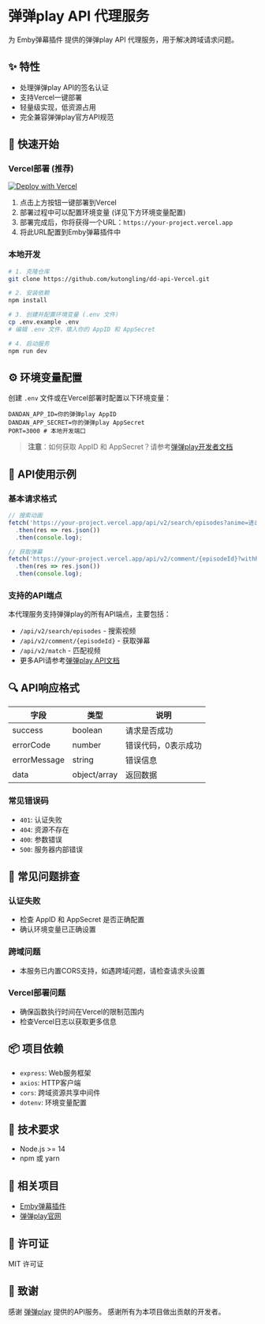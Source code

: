 # 弹弹play API 代理服务

为 Emby弹幕插件 提供的弹弹play API 代理服务，用于解决跨域请求问题。

## ✨ 特性

- 处理弹弹play API的签名认证
- 支持Vercel一键部署
- 轻量级实现，低资源占用
- 完全兼容弹弹play官方API规范

## 🚀 快速开始

### Vercel部署 (推荐)

[![Deploy with Vercel](https://vercel.com/button)](https://vercel.com/new/clone?repository-url=https://github.com/kutongling/dd-api-Vercel)

1. 点击上方按钮一键部署到Vercel
2. 部署过程中可以配置环境变量 (详见下方环境变量配置)
3. 部署完成后，你将获得一个URL：`https://your-project.vercel.app`
4. 将此URL配置到Emby弹幕插件中

### 本地开发

```bash
# 1. 克隆仓库
git clone https://github.com/kutongling/dd-api-Vercel.git

# 2. 安装依赖
npm install

# 3. 创建并配置环境变量 (.env 文件)
cp .env.example .env
# 编辑 .env 文件，填入你的 AppID 和 AppSecret

# 4. 启动服务
npm run dev
```

## ⚙️ 环境变量配置

创建 `.env` 文件或在Vercel部署时配置以下环境变量：

```env
DANDAN_APP_ID=你的弹弹play AppID
DANDAN_APP_SECRET=你的弹弹play AppSecret
PORT=3000 # 本地开发端口
```

> **注意**：如何获取 AppID 和 AppSecret？请参考[弹弹play开发者文档](https://www.dandanplay.com/developer.html)

## 📝 API使用示例

### 基本请求格式

```javascript
// 搜索动画
fetch('https://your-project.vercel.app/api/v2/search/episodes?anime=进击的巨人')
  .then(res => res.json())
  .then(console.log);

// 获取弹幕
fetch('https://your-project.vercel.app/api/v2/comment/{episodeId}?withRelated=true')
  .then(res => res.json())
  .then(console.log);
```

### 支持的API端点

本代理服务支持弹弹play的所有API端点，主要包括：

- `/api/v2/search/episodes` - 搜索视频
- `/api/v2/comment/{episodeId}` - 获取弹幕
- `/api/v2/match` - 匹配视频
- 更多API请参考[弹弹play API文档](https://api.dandanplay.net/swagger/ui/index)

## 🔍 API响应格式

| 字段 | 类型 | 说明 |
|------|------|------|
| success | boolean | 请求是否成功 |
| errorCode | number | 错误代码，0表示成功 |
| errorMessage | string | 错误信息 |
| data | object/array | 返回数据 |

### 常见错误码

- `401`: 认证失败
- `404`: 资源不存在
- `400`: 参数错误
- `500`: 服务器内部错误

## 🔧 常见问题排查

### 认证失败
- 检查 AppID 和 AppSecret 是否正确配置
- 确认环境变量已正确设置

### 跨域问题
- 本服务已内置CORS支持，如遇跨域问题，请检查请求头设置

### Vercel部署问题
- 确保函数执行时间在Vercel的限制范围内
- 检查Vercel日志以获取更多信息

## 📦 项目依赖

- `express`: Web服务框架
- `axios`: HTTP客户端
- `cors`: 跨域资源共享中间件
- `dotenv`: 环境变量配置

## 🔧 技术要求

- Node.js >= 14
- npm 或 yarn

## 🔗 相关项目

- [Emby弹幕插件](https://github.com/kutongling/dd-danmaku)
- [弹弹play官网](https://www.dandanplay.com/)

## 📄 许可证

MIT 许可证

## 💖 致谢

感谢 [弹弹play](https://www.dandanplay.com) 提供的API服务。
感谢所有为本项目做出贡献的开发者。
